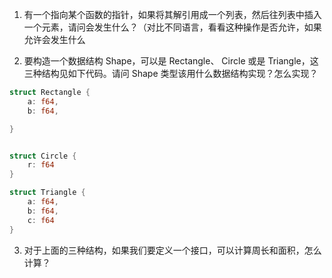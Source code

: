 1. 有一个指向某个函数的指针，如果将其解引用成一个列表，然后往列表中插入一个元素，请问会发生什么？（对比不同语言，看看这种操作是否允许，如果允许会发生什么

2. 要构造一个数据结构 Shape，可以是 Rectangle、 Circle 或是 Triangle，这三种结构见如下代码。请问 Shape 类型该用什么数据结构实现？怎么实现？

```rust
struct Rectangle {
    a: f64,
    b: f64,

}


struct Circle {
    r: f64
}

struct Triangle {
    a: f64,
    b: f64,
    c: f64
}


```

3. 对于上面的三种结构，如果我们要定义一个接口，可以计算周长和面积，怎么计算？